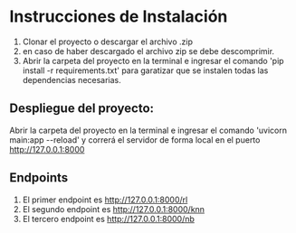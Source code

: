 # Instrucciones de Instalación

1. Clonar el proyecto o descargar el archivo .zip
2. en caso de haber descargado el archivo zip se debe descomprimir.
3. Abrir la carpeta del proyecto en la terminal e ingresar el comando 'pip install -r requirements.txt' para garatizar que se instalen todas las dependencias necesarias.

## Despliegue del proyecto:
Abrir la carpeta del proyecto en la terminal e ingresar el comando 'uvicorn main:app --reload' y correrá el servidor de forma local en el puerto http://127.0.0.1:8000

## Endpoints 

1. El primer endpoint es http://127.0.0.1:8000/rl
2. El segundo endpoint es http://127.0.0.1:8000/knn
2. El tercero endpoint es http://127.0.0.1:8000/nb